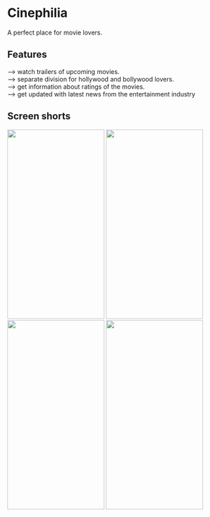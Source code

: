 # Cinephilia

A perfect place for movie lovers. 

## Features
--> watch trailers of upcoming movies. <br>
--> separate division for hollywood and bollywood lovers. <br>
--> get information about ratings of the movies. <br>
--> get updated with latest news from the entertainment industry <br>

## Screen shorts
<div>
<img src="https://user-images.githubusercontent.com/76479104/171921060-221b68a0-1841-427e-84a9-1a0a7ae32f14.jpeg" width="220" height="430">
<img src="https://user-images.githubusercontent.com/76479104/171921073-84bde451-0ffd-4911-bcf4-a823c3d6ca6d.jpeg" width="220" height="430"> </div>
<div>
<img src="https://user-images.githubusercontent.com/76479104/171921091-1682ed3e-ad79-42fd-8874-e1cc5d678f3c.jpeg" width="220" height="430">
<img src="https://user-images.githubusercontent.com/76479104/171921100-4c42eec9-413e-45c6-ba99-14e7b1f7e9dc.jpeg" width="220" height="430">
</div>


